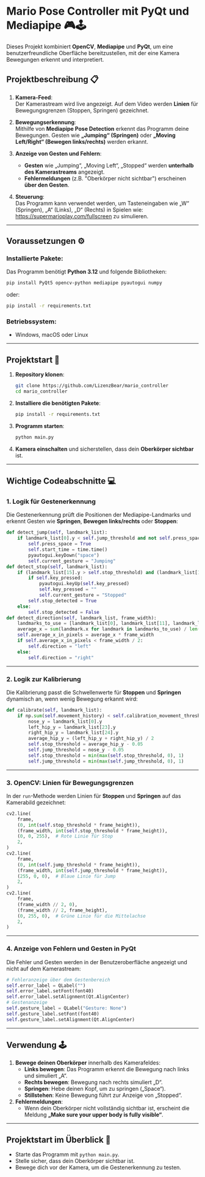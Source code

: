 # Mario Pose Controller mit PyQt und Mediapipe 🎮🕹️
Dieses Projekt kombiniert **OpenCV**, **Mediapipe** und **PyQt**, um eine benutzerfreundliche Oberfläche bereitzustellen, mit der eine Kamera Bewegungen erkennt und interpretiert.
## Projektbeschreibung 📋
1. **Kamera-Feed**:  
    Der Kamerastream wird live angezeigt. Auf dem Video werden **Linien** für Bewegungsgrenzen (Stoppen, Springen) gezeichnet.
    
2. **Bewegungserkennung**:  
    Mithilfe von **Mediapipe Pose Detection** erkennt das Programm deine Bewegungen. Gesten wie **„Jumping“ (Springen)** oder **„Moving Left/Right“ (Bewegen links/rechts)** werden erkannt.
    
3. **Anzeige von Gesten und Fehlern**:
    
    - **Gesten** wie „Jumping“, „Moving Left“, „Stopped“ werden **unterhalb des Kamerastreams** angezeigt.
    - **Fehlermeldungen** (z.B. "Oberkörper nicht sichtbar") erscheinen **über den Gesten**.
4. **Steuerung**:  
    Das Programm kann verwendet werden, um Tasteneingaben wie „W“ (Springen), „A“ (Links), „D“ (Rechts) in Spielen wie: https://supermarioplay.com/fullscreen zu simulieren.
    
---
## Voraussetzungen ⚙️
### Installierte Pakete:
Das Programm benötigt **Python 3.12** und folgende Bibliotheken:
```bash
pip install PyQt5 opencv-python mediapipe pyautogui numpy
```
oder:
```bash
pip install -r requirements.txt
```
### Betriebssystem:
- Windows, macOS oder Linux
---
## Projektstart 🚀
1. **Repository klonen**:
    ```bash
    git clone https://github.com/LizenzBear/mario_controller
    cd mario_controller
    ```
    
2. **Installiere die benötigten Pakete**:
    
    ```bash
    pip install -r requirements.txt
    ```
    
3. **Programm starten**:
    
    ```bash
    python main.py
    ```
    
4. **Kamera einschalten** und sicherstellen, dass dein **Oberkörper sichtbar** ist.
    
---
## Wichtige Codeabschnitte 💻
### 1. Logik für Gestenerkennung
Die Gestenerkennung prüft die Positionen der Mediapipe-Landmarks und erkennt Gesten wie **Springen**, **Bewegen links/rechts** oder **Stoppen**:
```python
def detect_jump(self, landmark_list):
    if landmark_list[0].y < self.jump_threshold and not self.press_space:
        self.press_space = True
        self.start_time = time.time()
        pyautogui.keyDown("space")
        self.current_gesture = "Jumping"
def detect_stop(self, landmark_list):
    if (landmark_list[15].y > self.stop_threshold) and (landmark_list[16].y > self.stop_threshold):
        if self.key_pressed:
            pyautogui.keyUp(self.key_pressed)
            self.key_pressed = ""
            self.current_gesture = "Stopped"
        self.stop_detected = True
    else:
        self.stop_detected = False
def detect_direction(self, landmark_list, frame_width):
    landmarks_to_use = [landmark_list[0], landmark_list[11], landmark_list[12]]  # Nase, Schultern
    average_x = sum(landmark.x for landmark in landmarks_to_use) / len(landmarks_to_use)
    self.average_x_in_pixels = average_x * frame_width
    if self.average_x_in_pixels < frame_width / 2:
        self.direction = "left"
    else:
        self.direction = "right"
```
---
### 2. Logik zur Kalibrierung
Die Kalibrierung passt die Schwellenwerte für **Stoppen** und **Springen** dynamisch an, wenn wenig Bewegung erkannt wird:
```python
def calibrate(self, landmark_list):
    if np.sum(self.movement_history) < self.calibration_movement_threshold:
        nose_y = landmark_list[0].y
        left_hip_y = landmark_list[23].y
        right_hip_y = landmark_list[24].y
        average_hip_y = (left_hip_y + right_hip_y) / 2
        self.stop_threshold = average_hip_y - 0.05
        self.jump_threshold = nose_y - 0.05
        self.stop_threshold = min(max(self.stop_threshold, 0), 1)
        self.jump_threshold = min(max(self.jump_threshold, 0), 1)
```
---
### 3. OpenCV: Linien für Bewegungsgrenzen
In der `run`-Methode werden Linien für **Stoppen** und **Springen** auf das Kamerabild gezeichnet:
```python
cv2.line(
    frame,
    (0, int(self.stop_threshold * frame_height)),
    (frame_width, int(self.stop_threshold * frame_height)),
    (0, 0, 255),  # Rote Linie für Stop
    2,
)
cv2.line(
    frame,
    (0, int(self.jump_threshold * frame_height)),
    (frame_width, int(self.jump_threshold * frame_height)),
    (255, 0, 0),  # Blaue Linie für Jump
    2,
)
cv2.line(
    frame,
    (frame_width // 2, 0),
    (frame_width // 2, frame_height),
    (0, 255, 0),  # Grüne Linie für die Mittelachse
    2,
)
```
---
### 4. Anzeige von Fehlern und Gesten in PyQt
Die Fehler und Gesten werden in der Benutzeroberfläche angezeigt und nicht auf dem Kamerastream:
```python
# Fehleranzeige über dem Gestenbereich
self.error_label = QLabel("")
self.error_label.setFont(font40)
self.error_label.setAlignment(Qt.AlignCenter)
# Gestenanzeige
self.gesture_label = QLabel("Gesture: None")
self.gesture_label.setFont(font40)
self.gesture_label.setAlignment(Qt.AlignCenter)
```
---
## Verwendung 🕹️
1. **Bewege deinen Oberkörper** innerhalb des Kamerafeldes:
    - **Links bewegen**: Das Programm erkennt die Bewegung nach links und simuliert „A“.
    - **Rechts bewegen**: Bewegung nach rechts simuliert „D“.
    - **Springen**: Hebe deinen Kopf, um zu springen („Space“).
    - **Stillstehen**: Keine Bewegung führt zur Anzeige von „Stopped“.
2. **Fehlermeldungen**:
    - Wenn dein Oberkörper nicht vollständig sichtbar ist, erscheint die Meldung **„Make sure your upper body is fully visible“**.
---
## Projektstart im Überblick 🏁
- Starte das Programm mit `python main.py`.
- Stelle sicher, dass dein Oberkörper sichtbar ist.
- Bewege dich vor der Kamera, um die Gestenerkennung zu testen.